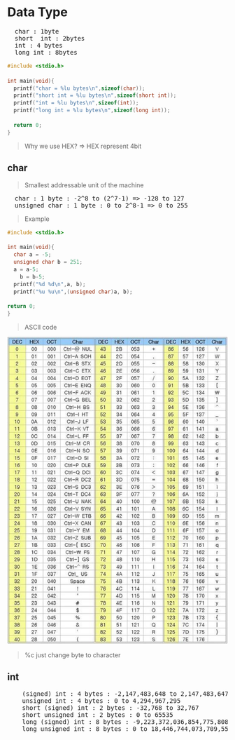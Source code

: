# Data Type

<pre>
  char : 1byte
  short  int : 2bytes
  int : 4 bytes
  long int : 8bytes
</pre>

```c
#include <stdio.h>

int main(void){
  printf("char = %lu bytes\n",sizeof(char));
  printf("short int = %lu bytes\n",sizeof(short int));
  printf("int = %lu bytes\n",sizeof(int));
  printf("long int = %lu bytes\n",sizeof(long int));
  
  return 0;
}
```

> Why we use HEX? => HEX represent 4bit

## char

> Smallest addressable unit of the machine

<pre>
  char : 1 byte : -2^8 to (2^7-1) => -128 to 127
  unsigned char : 1 byte : 0 to 2^8-1 => 0 to 255
</pre>

> Example

```c
#include <stdio.h>

int main(void){
  char a = -5;
  unsigned char b = 251;
  a = a-5;
	b = b-5;
  printf("%d %d\n",a, b);
  printf("%u %u\n",(unsigned char)a, b);
  
return 0; 
}
```

> ASCII code

![](img/ASCII.jpeg)

> %c just change byte to character

## int

<pre>
  	(signed) int : 4 bytes : -2,147,483,648 to 2,147,483,647
	unsigned int : 4 bytes : 0 to 4,294,967,295
	short (signed) int : 2 bytes : -32,768 to 32,767
	short unsigned int : 2 bytes : 0 to 65535
	long (signed) int : 8 bytes : -9,223,372,036,854,775,808 to 9,223,372,036,854,775,807
	long unsigned int : 8 bytes : 0 to 18,446,744,073,709,551,615
</pre>

